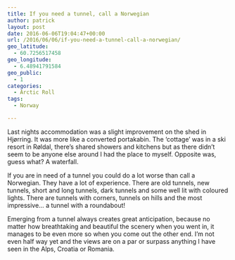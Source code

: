 ```yaml
---
title: If you need a tunnel, call a Norwegian
author: patrick
layout: post
date: 2016-06-06T19:04:47+00:00
url: /2016/06/06/if-you-need-a-tunnel-call-a-norwegian/
geo_latitude:
  - 60.7256517458
geo_longitude:
  - 6.48941791584
geo_public:
  - 1
categories:
  - Arctic Roll
tags:
  - Norway

---
```

Last nights accommodation was a slight improvement on the shed in Hjørring. It was more like a converted portakabin. The &#8216;cottage&#8217; was in a ski resort in Røldal, there&#8217;s shared showers and kitchens but as there didn&#8217;t seem to be anyone else around I had the place to myself. Opposite was, guess what? A waterfall.&nbsp;

If you are in need of a tunnel you could do a lot worse than call a Norwegian. They have a lot of experience. There are old tunnels, new tunnels, short and long tunnels, dark tunnels and some well lit with coloured lights. There are tunnels with corners, tunnels on hills and the most impressive&#8230; a tunnel with a roundabout!

Emerging from a tunnel always creates great anticipation, because no matter how breathtaking and beautiful the scenery when you went in, it manages to be even more so when you come out the other end. I&#8217;m not even half way yet and the views are on a par or surpass anything I have seen in the Alps, Croatia or Romania.&nbsp;